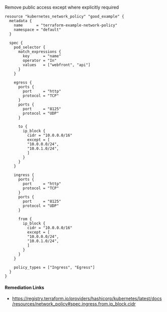 
Remove public access except where explicitly required

```hcl
resource "kubernetes_network_policy" "good_example" {
  metadata {
    name      = "terraform-example-network-policy"
    namespace = "default"
  }
  
  spec {
    pod_selector {
      match_expressions {
        key      = "name"
        operator = "In"
        values   = ["webfront", "api"]
      }
    }
    
    egress {
      ports {
        port     = "http"
        protocol = "TCP"
      }
      ports {
        port     = "8125"
        protocol = "UDP"
      }
      
      to {
        ip_block {
          cidr = "10.0.0.0/16"
          except = [
          "10.0.0.0/24",
          "10.0.1.0/24",
          ]
        }
      }
    }
    
    ingress {
      ports {
        port     = "http"
        protocol = "TCP"
      }
      ports {
        port     = "8125"
        protocol = "UDP"
      }
      
      from {
        ip_block {
          cidr = "10.0.0.0/16"
          except = [
          "10.0.0.0/24",
          "10.0.1.0/24",
          ]
        }
      }
    }
    
    policy_types = ["Ingress", "Egress"]
  }
}
```

#### Remediation Links
 - https://registry.terraform.io/providers/hashicorp/kubernetes/latest/docs/resources/network_policy#spec.ingress.from.ip_block.cidr
        